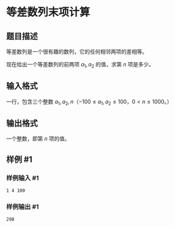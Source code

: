 # 等差数列末项计算

## 题目描述

等差数列是一个很有趣的数列，它的任何相邻两项的差相等。

现在给出一个等差数列的前两项 $a_1,a_2$ 的值，求第 $n$ 项是多少。

## 输入格式

一行，包含三个整数 $a_1,a_2,n$（$-100 \le a_1,a_2 \le 100$，$0<n \le 1000$。）

## 输出格式

一个整数，即第 $n$ 项的值。

## 样例 #1

### 样例输入 #1

```
1 4 100
```

### 样例输出 #1

```
298
```
